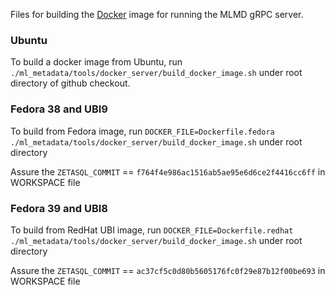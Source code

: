 Files for building the [Docker](http://www.docker.com) image for running the
MLMD gRPC server.

### Ubuntu

To build a docker image from Ubuntu, run
`./ml_metadata/tools/docker_server/build_docker_image.sh` under root directory
of github checkout.

### Fedora 38 and UBI9

To build from Fedora image, run
`DOCKER_FILE=Dockerfile.fedora ./ml_metadata/tools/docker_server/build_docker_image.sh` under root directory

Assure the `ZETASQL_COMMIT` == `f764f4e986ac1516ab5ae95e6d6ce2f4416cc6ff` in WORKSPACE file

### Fedora 39 and UBI8

To build from RedHat UBI image, run
`DOCKER_FILE=Dockerfile.redhat ./ml_metadata/tools/docker_server/build_docker_image.sh` under root directory

Assure the `ZETASQL_COMMIT` == `ac37cf5c0d80b5605176fc0f29e87b12f00be693` in WORKSPACE file
